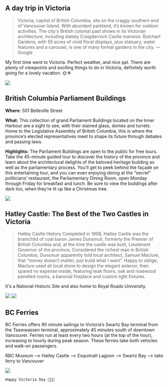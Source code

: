 ## A day trip in Victoria

>Victoria, capital of British Columbia, sits on the craggy southern end of Vancouver Island. With abundant parkland, it’s known for outdoor activities. The city's British colonial past shows in its Victorian architecture, including stately Craigdarroch Castle mansion. Butchart Gardens, with 55 acres of vivid floral displays, plus statuary, water features and a carousel, is one of many formal gardens in the city. ― Google


My first time went to Victoria. Perfect weather, and nice ppl. There are plenty of viewpoints and exciting things to do in Victoria, definitely worth going for a lovely vacation. 🌞☀️


<img src="https://user-images.githubusercontent.com/79688638/199356656-6a18fdc6-6ce7-4117-af26-fda15c52f258.jpg"> 

## British Columbia Parliament Buildings
**Where:** 501 Belleville Street

**What:** This collection of grand Parliament Buildings located on the Inner Harbour are a sight to see, with their stained glass, domes and turrets. Home to the Legislative Assembly of British Columbia, this is where the province’s elected representatives meet to shape its future through debates and passing laws.

**Highlights:** The Parliament Buildings are open to the public for free tours. Take the 45-minute guided tour to discover the history of the province and learn about the architectural delights of the beloved heritage building as well as the parliamentary process. You’ll get to peek behind the façade on this entertaining tour, and you can even enjoying dining at the “secret” politicians’ restaurant, the Parliamentary Dining Room, open Monday through Friday for breakfast and lunch. Be sure to view the buildings after dark too, when they’re lit up like a Christmas tree.



<img src="https://user-images.githubusercontent.com/79688638/199356714-51e98599-fc6f-47df-b03b-a02bc6c0e70f.jpg"> 
  
## Hatley Castle: The Best of the Two Castles in Victoria

>Hatley Castle History
Completed in 1908, Hatley Castle was the brainchild of coal baron James Dunsmuir, formerly the Premier of British Columbia and, at the time the castle was built, Lieutenant Governor of the province. Considered the richest man in British Columbia, Dunsmuir apparently told local architect, Samuel Maclure, that “money doesn’t matter, just build what I want”. Happy to oblige, Maclure used all local stone to design the elegant exterior, then spared no expense inside, featuring teak floors, oak and rosewood panelled rooms, a baronial fireplace and custom light fixtures.

It's a National Historic Site and also home to Royal Roads University.


<img src="https://user-images.githubusercontent.com/79688638/199356774-8d41d26b-0e62-42e9-b55e-1ceb5af58461.jpg"> 
  
  
<img src="https://user-images.githubusercontent.com/79688638/199356804-4708ffa2-217b-4310-b8f8-0ab7b7f49c70.jpg"> 
  
  

## BC Ferries

BC Ferries offers 90 minute sailings to Victoria’s Swartz Bay terminal from the Tsawwassen terminal, approximately 45 minutes south of downtown Vancouver. Ferries run at least every two hours (at the top of the hour), increasing to hourly during peak season. These ferries take both vehicles and walk-on passengers. <br>

  <p>RBC Museum --> Hatley Castle --> Esquimalt Lagoon --> Swartz Bay --> take ferry to Vancouver  <p>
  
  <p><img src="https://user-images.githubusercontent.com/79688638/199356821-cb001796-9279-49e8-9637-27db20068825.jpg"> <p>
    
    Happy Victoria Day 🍁🍁🍁

